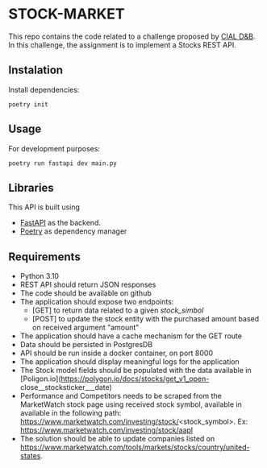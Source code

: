 # STOCK-MARKET

This repo contains the code related to a challenge proposed by [CIAL D&B](https://en.cialdnb.com/). 
In this challenge, the assignment is to implement a Stocks REST API.


## Instalation

Install dependencies:

`poetry init`

## Usage

For development purposes: 

`poetry run fastapi dev main.py`

## Libraries

This API is built using 
- [FastAPI](https://fastapi.tiangolo.com/) as the backend.
- [Poetry](https://python-poetry.org/) as dependency manager

## Requirements
- Python 3.10
- REST API should return JSON responses
- The code should be available on github
- The application should expose two endpoints:
  - [GET] to return data related to a given _stock_simbol_
  - [POST] to update the stock entity with the purchased amount based on received argument "amount"
- The application should have a cache mechanism for the GET route
- Data should be persisted in PostgresDB
- API should be run inside a docker container, on port 8000
- The application should display meaningful logs for the application
- The Stock model fields should be populated with the data available in [Poligon.io](https://polygon.io/docs/stocks/get_v1_open-
close__stocksticker___date)
- Performance and Competitors needs to be scraped from the MarketWatch stock page using received stock symbol, available in available in the following path: https://www.marketwatch.com/investing/stock/<stock_symbol>. Ex: https://www.marketwatch.com/investing/stock/aapl
- The solution should be able to update companies listed on https://www.marketwatch.com/tools/markets/stocks/country/united-states.


